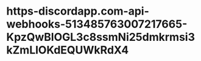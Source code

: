 # https-discordapp.com-api-webhooks-513485763007217665-KpzQwBlOGL3c8ssmNi25dmkrmsi3kZmLlOKdEQUWkRdX4